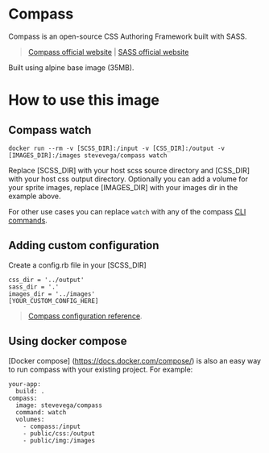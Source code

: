 # Compass

Compass is an open-source CSS Authoring Framework built with SASS.

> [Compass official website](http://compass-style.org/) | [SASS official website](http://sass-lang.com/)

Built using alpine base image (35MB).

# How to use this image

## Compass watch

    docker run --rm -v [SCSS_DIR]:/input -v [CSS_DIR]:/output -v [IMAGES_DIR]:/images stevevega/compass watch

Replace [SCSS_DIR] with your host scss source directory and [CSS_DIR] with your host css output directory. Optionally you can add a volume for your sprite images, replace [IMAGES_DIR] with your images dir in the example above.

For other use cases you can replace `watch` with any of the compass [CLI commands](http://compass-style.org/help/documentation/command-line/).

## Adding custom configuration

Create a config.rb file in your [SCSS_DIR]

    css_dir = '../output'
    sass_dir = '.'
    images_dir = '../images'
    [YOUR_CUSTOM_CONFIG_HERE]

> [Compass configuration reference](http://compass-style.org/help/documentation/configuration-reference/).

## Using docker compose

[Docker compose] (https://docs.docker.com/compose/) is also an easy way to run compass with your existing project. For example:

    your-app:
      build: .
    compass:
      image: stevevega/compass
      command: watch
      volumes:
        - compass:/input
        - public/css:/output
        - public/img:/images
